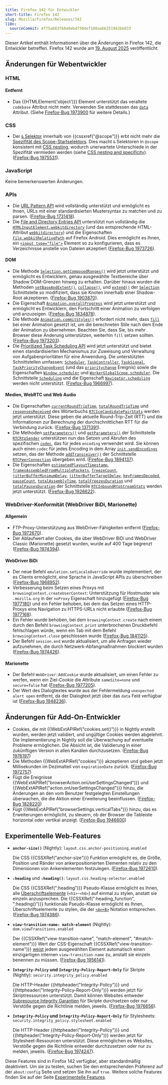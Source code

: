 ```yaml
---
title: Firefox 142 für Entwickler
short-title: Firefox 142
slug: Mozilla/Firefox/Releases/142
l10n:
  sourceCommit: 4f75a883f60a0ebd730def108aa66251942bb833
---
```


Dieser Artikel enthält Informationen über die Änderungen in Firefox 142, die Entwickler betreffen.
Firefox 142 wurde am [19. August 2025](https://whattrainisitnow.com/release/?version=142) veröffentlicht.

## Änderungen für Webentwickler

### HTML

#### Entfernt

- Das {{HTMLElement('object')}} Element unterstützt das veraltete `codebase` Attribut nicht mehr. Verwenden Sie stattdessen das [`data`](/de/docs/Web/HTML/Reference/Elements/object#data) Attribut. (Siehe [Firefox-Bug 1973900](https://bugzil.la/1973900) für weitere Details.)

### CSS

- Der [`&` Selektor](/de/docs/Web/CSS/Nesting_selector) innerhalb von {{cssxref("@scope")}} erbt nicht mehr die [Spezifität des Scope-Startselektors](/de/docs/Web/CSS/@scope#specificity_in_scope).
  Dies macht `&` Selektoren in `@scope` konsistent mit [CSS nesting](/de/docs/Web/CSS/CSS_nesting), wodurch unerwartete Unterschiede in der Spezifität vermieden werden (siehe [CSS nesting and specificity](/de/docs/Web/CSS/CSS_nesting/Nesting_and_specificity)).
  ([Firefox-Bug 1975531](https://bugzil.la/1975531)).

### JavaScript

Keine bemerkenswerten Änderungen.

### APIs

- Die [URL Pattern API](/de/docs/Web/API/URL_Pattern_API) wird vollständig unterstützt und ermöglicht es Ihnen, URLs mit einer standardisierten Mustersyntax zu matchen und zu parsen. ([Firefox-Bug 1731418](https://bugzil.la/1731418)).
- Die [File and Directory Entries API](/de/docs/Web/API/File_and_Directory_Entries_API) unterstützt nun vollständig die [`HTMLInputElement.webkitdirectory`](/de/docs/Web/API/HTMLInputElement/webkitdirectory) (und das entsprechende HTML-Attribut [`webkitdirectory`](/de/docs/Web/HTML/Reference/Elements/input/file#webkitdirectory)) und die Eigenschaften [`File.webkitRelativePath`](/de/docs/Web/API/File/webkitRelativePath) auf Firefox Android.
  Dies ermöglicht es Ihnen, ein [`<input type="file">`](/de/docs/Web/HTML/Reference/Elements/input/file) Element so zu konfigurieren, dass es Verzeichnisse anstelle von Dateien akzeptiert ([Firefox-Bug 1973726](https://bugzil.la/1973726)).

#### DOM

- Die Methode [`Selection.getComposedRanges()`](/de/docs/Web/API/Selection/getComposedRanges) wird jetzt unterstützt und ermöglicht es Entwicklern, genau ausgewählte Textbereiche über Shadow DOM-Grenzen hinweg zu erhalten. Darüber hinaus wurden die Methoden [`setBaseAndExtent()`](/de/docs/Web/API/Selection/setBaseAndExtent), [`collapse()`](/de/docs/Web/API/Selection/collapse), und [`extend()`](/de/docs/Web/API/Selection/extend) der [`Selection`](/de/docs/Web/API/Selection) Schnittstelle so modifiziert, dass sie Knoten innerhalb einer Shadow-Root akzeptieren. ([Firefox-Bug 1903870](https://bugzil.la/1903870)).
- Die Eigenschaft [`Animation.overallProgress`](/de/docs/Web/API/Animation/overallProgress) wird jetzt unterstützt und ermöglicht es Entwicklern, den Fortschritt einer Animation zu verfolgen und anzuzeigen. ([Firefox-Bug 1834878](https://bugzil.la/1834878)).
- Die Methode [`Animation.commitStyles()`](/de/docs/Web/API/Animation/commitStyles) erfordert nicht mehr, dass [`fill`](/de/docs/Web/API/KeyframeEffect/KeyframeEffect#fill) bei einer Animation gesetzt ist, um die berechneten Stile nach dem Ende der Animation zu übernehmen. Beachten Sie, dass Sie, bis mehr Browser diese Änderung unterstützen, weiterhin `fill` setzen sollten. ([Firefox-Bug 1973203](https://bugzil.la/1973203)).
- Die [Prioritized Task Scheduling API](/de/docs/Web/API/Prioritized_Task_Scheduling_API) wird jetzt unterstützt und bietet einen standardisierten Mechanismus zur Zuweisung und Verwaltung von Aufgabenprioritäten für eine Anwendung.
  Die unterstützten Schnittstellen umfassen: [`Scheduler`](/de/docs/Web/API/Scheduler), [`TaskController`](/de/docs/Web/API/TaskController), [`TaskSignal`](/de/docs/Web/API/TaskSignal), [`TaskPriorityChangeEvent`](/de/docs/Web/API/TaskPriorityChangeEvent) (und das [`prioritychange`](/de/docs/Web/API/TaskSignal/prioritychange_event) Ereignis) sowie die Eigenschaften [`Window.scheduler`](/de/docs/Web/API/Window/scheduler) und [`WorkerGlobalScope.scheduler`](/de/docs/Web/API/WorkerGlobalScope/scheduler).
  Die Schnittstelle [`Scheduling`](/de/docs/Web/API/Scheduling) und die Eigenschaft [`Navigator.scheduling`](/de/docs/Web/API/Navigator/scheduling) werden nicht unterstützt.
  ([Firefox-Bug 1966997](https://bugzil.la/1966997)).

#### Medien, WebRTC und Web Audio

- Die Eigenschaften [`currentRoundTripTime`](/de/docs/Web/API/RTCIceCandidatePairStats/currentRoundTripTime), [`totalRoundTripTime`](/de/docs/Web/API/RTCIceCandidatePairStats/totalRoundTripTime) und [`responsesReceived`](/de/docs/Web/API/RTCIceCandidatePairStats/responsesReceived) des Wörterbuchs [`RTCIceCandidatePairStats`](/de/docs/Web/API/RTCIceCandidatePairStats) werden jetzt unterstützt. Diese geben die aktuelle Round-Trip-Zeit (RTT) und die Informationen zur Berechnung der durchschnittlichen RTT für die Verbindung zurück.
  ([Firefox-Bug 1371391](https://bugzil.la/1371391)).
- Die Methoden [`setParameters()`](/de/docs/Web/API/RTCRtpSender/setParameters) und [`getParameters()`](/de/docs/Web/API/RTCRtpSender/getParameters) der Schnittstelle [`RTCRtpSender`](/de/docs/Web/API/RTCRtpSender) unterstützen nun das Setzen und Abrufen des spezifischen [`codec`](/de/docs/Web/API/RTCRtpSender/setParameters#codecs), das für jedes `encoding` verwendet wird.
  Sie können auch einen `codec` für jedes Encoding in dem Array [`init.sendEncodings`](/de/docs/Web/API/RTCPeerConnection/addTransceiver#sendencodings) setzen, das der Methode [`addTransceiver()`](/de/docs/Web/API/RTCPeerConnection/addTransceiver) der Schnittstelle [`RTCPeerConnection`](/de/docs/Web/API/RTCPeerConnection) übergeben wird.
  ([Firefox-Bug 1894137](https://bugzil.la/1894137)).
- Die Eigenschaften [`estimatedPlayoutTimestamp`](/de/docs/Web/API/RTCInboundRtpStreamStats/estimatedPlayoutTimestamp), [`framesAssembledFromMultiplePackets`](/de/docs/Web/API/RTCInboundRtpStreamStats/framesAssembledFromMultiplePackets), [`freezeCount`](/de/docs/Web/API/RTCInboundRtpStreamStats/freezeCount), [`jitterBufferMinimumDelay`](/de/docs/Web/API/RTCInboundRtpStreamStats/jitterBufferMinimumDelay), [`jitterBufferTargetDelay`](/de/docs/Web/API/RTCInboundRtpStreamStats/jitterBufferTargetDelay), [`keyFramesDecoded`](/de/docs/Web/API/RTCInboundRtpStreamStats/keyFramesDecoded), [`pauseCount`](/de/docs/Web/API/RTCInboundRtpStreamStats/pauseCount), [`totalAssemblyTime`](/de/docs/Web/API/RTCInboundRtpStreamStats/totalAssemblyTime), [`totalFreezesDuration`](/de/docs/Web/API/RTCInboundRtpStreamStats/totalFreezesDuration) und [`totalPausesDuration`](/de/docs/Web/API/RTCInboundRtpStreamStats/totalPausesDuration) der Schnittstelle [`RTCInboundRtpStreamStats`](/de/docs/Web/API/RTCInboundRtpStreamStats) werden jetzt unterstützt. ([Firefox-Bug 1926622](https://bugzil.la/1926622)).

### WebDriver-Konformität (WebDriver BiDi, Marionette)

#### Allgemein

- FTP-Proxy-Unterstützung aus WebDriver-Fähigkeiten entfernt ([Firefox-Bug 1972670](https://bugzil.la/1972670)).
- Der Ablaufwert aller Cookies, die über WebDriver BiDi und WebDriver Classic (Marionette) gesetzt wurden, wurde auf 400 Tage begrenzt ([Firefox-Bug 1974394](https://bugzil.la/1974394)).

#### WebDriver BiDi

- Der neue Befehl `emulation.setLocaleOverride` wurde implementiert, der es Clients ermöglicht, eine Sprache in JavaScript APIs zu überschreiben ([Firefox-Bug 1968952](https://bugzil.la/1968952)).
- Verbesserung beim Setzen eines Proxys mit `browsingContext.createUserContext`: Unterstützung für Hostmuster wie `.mozilla.org` in der `noProxy` Eigenschaft hinzugefügt ([Firefox-Bug 1977180](https://bugzil.la/1977180)) und ein Fehler behoben, bei dem das Setzen eines HTTP-Proxys eine Navigation zu HTTPS-URLs nicht erlaubte ([Firefox-Bug 1977168](https://bugzil.la/1977168)).
- Ein Fehler wurde behoben, bei dem `browsingContext.create` nach einem durch den Befehl `browsingContext.print` unterbrochenen Druckbefehl fehlschlagen würde, wenn ein Tab mit dem Befehl `browsingContext.close` geschlossen wurde ([Firefox-Bug 1841125](https://bugzil.la/1841125)).
- Der Befehl `session.end` wurde aktualisiert, um alle Anfragen wieder aufzunehmen, die durch Netzwerk-Abfangmaßnahmen blockiert wurden ([Firefox-Bug 1974426](https://bugzil.la/1974426)).

#### Marionette

- Der Befehl `WebDriver:AddCookie` wurde aktualisiert, um einen Fehler zu werfen, wenn ein Ziel-Cookie die Attribute `sameSite=none` und `secure=false` hat ([Firefox-Bug 1977205](https://bugzil.la/1977205)).
- Der Wert des Dialogtextes wurde aus der Fehlermeldung `unexpected alert open` entfernt, da der Dialogtext jetzt über das `data` Feld verfügbar ist ([Firefox-Bug 1948236](https://bugzil.la/1948236)).

## Änderungen für Add-On-Entwickler

- Cookies, die mit {{WebExtAPIRef("cookies.set()")}} in Nightly erstellt wurden, werden jetzt validiert, und ungültige Cookies werden abgelehnt. Die Implementierung in Nightly soll die Überwachung auf eventuelle Probleme ermöglichen. Die Absicht ist, die Validierung in einer zukünftigen Version in allen Kanälen durchzusetzen. ([Firefox-Bug 1976197](https://bugzil.la/1976197))
- Die Methoden {{WebExtAPIRef("cookies")}} akzeptieren und geben jetzt Millisekunden im Dezimalteil von `expirationDate` zurück. ([Firefox-Bug 1972757](https://bugzil.la/1972757))
- Fügt die Ereignisse {{WebExtAPIRef("browserAction.onUserSettingsChanged")}} und {{WebExtAPIRef("action.onUserSettingsChanged")}} hinzu, die Änderungen an den vom Benutzer festgelegten Einstellungen überwachen, die die Aktion einer Erweiterung beeinflussen. ([Firefox-Bug 1828220](https://bugzil.la/1828220))
- Fügt {{WebExtAPIRef("browserSettings.verticalTabs")}} hinzu, das es Erweiterungen ermöglicht, zu steuern, ob der Browser die Tableiste horizontal oder vertikal anzeigt. ([Firefox-Bug 1946600](https://bugzil.la/1946600))

## Experimentelle Web-Features

- **`anchor-size()`** (Nightly): `layout.css.anchor-positioning.enabled`

  Die CSS {{CSSXRef("anchor-size")}} Funktion ermöglicht es, die Größe, Position und Ränder von ankerpositionierten Elementen relativ zu den Dimensionen von Ankerelementen festzulegen. ([Firefox-Bug 1972610](https://bugzil.la/1972610)).

- **`:heading`** und **`:heading()`**: `layout.css.heading-selector.enabled`

  Die CSS {{CSSXRef(":heading")}} Pseudo-Klasse ermöglicht es Ihnen, alle [Überschriftselemente](/de/docs/Web/HTML/Reference/Elements/Heading_Elements) (`<h1>`-`<h6>`) auf einmal zu stylen, anstatt sie einzeln anzusprechen. Die {{CSSXRef(":heading_function", ":heading()")}} funktionale Pseudo-Klasse ermöglicht es Ihnen, Überschriftselemente zu stylen, die der [`<An+B>`](/de/docs/Web/CSS/:heading_function#functional_notation) Notation entsprechen. ([Firefox-Bug 1974386](https://bugzil.la/1974386)).

- **`view-transition-name: match-element`** (Nightly): `dom.viewTransitions.enabled`

  Der {{CSSXRef("view-transition-name", "match-element", "#match-element")}} Wert der CSS-Eigenschaft {{CSSXRef("view-transition-name")}} [weist](/de/docs/Web/CSS/view-transition-name#specifying_view-transition-name_values_automatically) jedem ausgewählten Element automatisch einen einzigartigen internen `view-transition-name` zu, anstatt sie einzeln benennen zu müssen. ([Firefox-Bug 1956141](https://bugzil.la/1956141)).

- **`Integrity-Policy` und `Integrity-Policy-Report-Only`** für Skripte (Nightly): `security.integrity_policy.enabled`

  Die HTTP-Header {{httpheader("Integrity-Policy")}} und {{httpheader("Integrity-Policy-Report-Only")}} werden jetzt für Skriptressourcen unterstützt. Damit können Websites entweder [Subresource Integrity Garantien](/de/docs/Web/Security/Subresource_Integrity) für Skripte durchsetzen oder nur Verstöße gegen die Richtlinie melden, jeweils.
  ([Firefox-Bug 1976656](https://bugzil.la/1976656)).

- **`Integrity-Policy` und `Integrity-Policy-Report-Only`** für Stylesheets: `security.integrity_policy.stylesheet.enabled`

  Die HTTP-Header {{httpheader("Integrity-Policy")}} und {{httpheader("Integrity-Policy-Report-Only")}} werden jetzt für Stylesheet-Ressourcen unterstützt. Diese ermöglichen es Websites, Verstöße gegen die Richtlinie entweder durchzusetzen oder nur zu melden, jeweils.
  ([Firefox-Bug 1974247](https://bugzil.la/1974247)).

Diese Features sind in Firefox 142 verfügbar, aber standardmäßig deaktiviert.
Um sie zu testen, suchen Sie den entsprechenden Präferenz auf der `about:config` Seite und setzen Sie ihn auf `true`.
Weitere solche Features finden Sie auf der Seite [Experimentelle Features](/de/docs/Mozilla/Firefox/Experimental_features).
